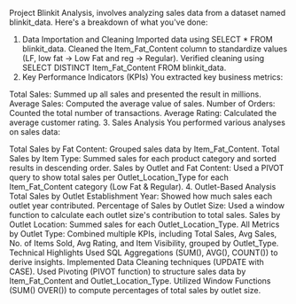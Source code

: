 Project Blinkit Analysis, involves analyzing sales data from a dataset named blinkit_data. Here's a breakdown of what you've done:

1. Data Importation and Cleaning
Imported data using SELECT * FROM blinkit_data.
Cleaned the Item_Fat_Content column to standardize values (LF, low fat → Low Fat and reg → Regular).
Verified cleaning using SELECT DISTINCT Item_Fat_Content FROM blinkit_data.
2. Key Performance Indicators (KPIs)
You extracted key business metrics:

Total Sales: Summed up all sales and presented the result in millions.
Average Sales: Computed the average value of sales.
Number of Orders: Counted the total number of transactions.
Average Rating: Calculated the average customer rating.
3. Sales Analysis
You performed various analyses on sales data:

Total Sales by Fat Content: Grouped sales data by Item_Fat_Content.
Total Sales by Item Type: Summed sales for each product category and sorted results in descending order.
Sales by Outlet and Fat Content: Used a PIVOT query to show total sales per Outlet_Location_Type for each Item_Fat_Content category (Low Fat & Regular).
4. Outlet-Based Analysis
Total Sales by Outlet Establishment Year: Showed how much sales each outlet year contributed.
Percentage of Sales by Outlet Size: Used a window function to calculate each outlet size's contribution to total sales.
Sales by Outlet Location: Summed sales for each Outlet_Location_Type.
All Metrics by Outlet Type: Combined multiple KPIs, including Total Sales, Avg Sales, No. of Items Sold, Avg Rating, and Item Visibility, grouped by Outlet_Type.
Technical Highlights
Used SQL Aggregations (SUM(), AVG(), COUNT()) to derive insights.
Implemented Data Cleaning techniques (UPDATE with CASE).
Used Pivoting (PIVOT function) to structure sales data by Item_Fat_Content and Outlet_Location_Type.
Utilized Window Functions (SUM() OVER()) to compute percentages of total sales by outlet size.
